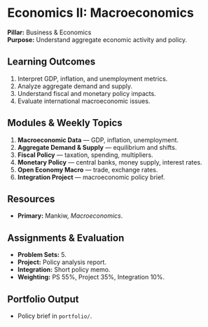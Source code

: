 # Economics II: Macroeconomics
**Pillar:** Business & Economics  
**Purpose:** Understand aggregate economic activity and policy.

## Learning Outcomes
1. Interpret GDP, inflation, and unemployment metrics.
2. Analyze aggregate demand and supply.
3. Understand fiscal and monetary policy impacts.
4. Evaluate international macroeconomic issues.

## Modules & Weekly Topics
1. **Macroeconomic Data** — GDP, inflation, unemployment.
2. **Aggregate Demand & Supply** — equilibrium and shifts.
3. **Fiscal Policy** — taxation, spending, multipliers.
4. **Monetary Policy** — central banks, money supply, interest rates.
5. **Open Economy Macro** — trade, exchange rates.
6. **Integration Project** — macroeconomic policy brief.

## Resources
- **Primary:** Mankiw, *Macroeconomics*.

## Assignments & Evaluation
- **Problem Sets:** 5.
- **Project:** Policy analysis report.
- **Integration:** Short policy memo.
- **Weighting:** PS 55%, Project 35%, Integration 10%.

## Portfolio Output
- Policy brief in `portfolio/`.
